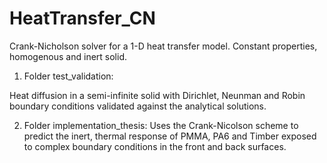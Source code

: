 # HeatTransfer_CN
Crank-Nicholson solver for a 1-D heat transfer model.
Constant properties, homogenous and inert solid.

1. Folder test_validation:

Heat diffusion in a semi-infinite solid with Dirichlet, Neunman and Robin boundary conditions validated against the analytical
solutions.

2. Folder implementation_thesis:
Uses the Crank-Nicolson scheme to predict the inert, thermal response of PMMA, PA6 and Timber exposed to complex boundary
conditions in the front and back surfaces.

